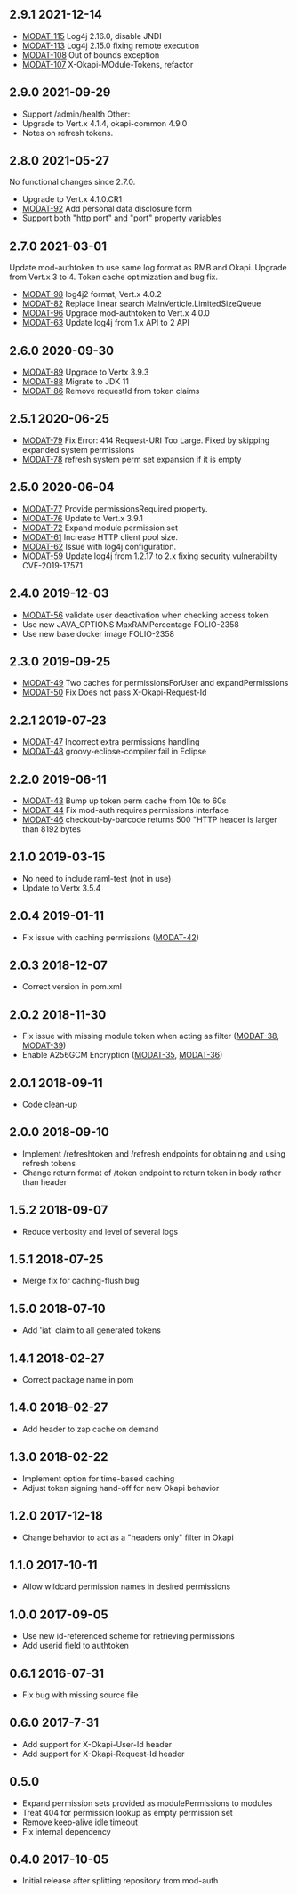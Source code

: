 ## 2.9.1 2021-12-14

 * [MODAT-115](https://issues.folio.org/browse/MODAT-115) Log4j 2.16.0, disable JNDI
 * [MODAT-113](https://issues.folio.org/browse/MODAT-113) Log4j 2.15.0 fixing remote execution
 * [MODAT-108](https://issues.folio.org/browse/MODAT-108) Out of bounds exception
 * [MODAT-107](https://issues.folio.org/browse/MODAT-107) X-Okapi-MOdule-Tokens, refactor

## 2.9.0 2021-09-29

 * Support /admin/health
Other:
 * Upgrade to Vert.x 4.1.4, okapi-common 4.9.0
 * Notes on refresh tokens.

## 2.8.0 2021-05-27

No functional changes since 2.7.0.

 * Upgrade to Vert.x 4.1.0.CR1
 * [MODAT-92](https://issues.folio.org/browse/MODAT-92) Add personal data disclosure form
 * Support both "http.port" and "port" property variables

## 2.7.0 2021-03-01

Update mod-authtoken to use same log format as RMB and Okapi. Upgrade from
Vert.x 3 to 4. Token cache optimization and bug fix.

 * [MODAT-98](https://issues.folio.org/browse/MODAT-98) log4j2 format, Vert.x 4.0.2
 * [MODAT-82](https://issues.folio.org/browse/MODAT-82) Replace linear search MainVerticle.LimitedSizeQueue
 * [MODAT-96](https://issues.folio.org/browse/MODAT-96) Upgrade mod-authtoken to Vert.x 4.0.0
 * [MODAT-63](https://issues.folio.org/browse/MODAT-63) Update log4j from 1.x API to 2 API

## 2.6.0 2020-09-30

 * [MODAT-89](https://issues.folio.org/browse/MODAT-89) Upgrade to Vertx 3.9.3
 * [MODAT-88](https://issues.folio.org/browse/MODAT-88) Migrate to JDK 11
 * [MODAT-86](https://issues.folio.org/browse/MODAT-86) Remove requestId from token claims

## 2.5.1 2020-06-25

 * [MODAT-79](https://issues.folio.org/browse/MODAT-79) Fix Error: 414 Request-URI Too Large. Fixed by skipping
   expanded system permissions
 * [MODAT-78](https://issues.folio.org/browse/MODAT-78) refresh system perm set expansion if it is empty

## 2.5.0 2020-06-04

 * [MODAT-77](https://issues.folio.org/browse/MODAT-77) Provide permissionsRequired property.
 * [MODAT-76](https://issues.folio.org/browse/MODAT-76) Update to Vert.x 3.9.1
 * [MODAT-72](https://issues.folio.org/browse/MODAT-72) Expand module permission set
 * [MODAT-61](https://issues.folio.org/browse/MODAT-61) Increase HTTP client pool size.
 * [MODAT-62](https://issues.folio.org/browse/MODAT-62) Issue with log4j configuration.
 * [MODAT-59](https://issues.folio.org/browse/MODAT-59) Update log4j from 1.2.17 to 2.x fixing security vulnerability CVE-2019-17571

## 2.4.0 2019-12-03

 * [MODAT-56](https://issues.folio.org/browse/MODAT-56) validate user deactivation when checking access token
 * Use new JAVA_OPTIONS MaxRAMPercentage FOLIO-2358
 * Use new base docker image FOLIO-2358

## 2.3.0 2019-09-25

 * [MODAT-49](https://issues.folio.org/browse/MODAT-49) Two caches for permissionsForUser and expandPermissions
 * [MODAT-50](https://issues.folio.org/browse/MODAT-50) Fix Does not pass X-Okapi-Request-Id

## 2.2.1 2019-07-23

* [MODAT-47](https://issues.folio.org/browse/MODAT-47) Incorrect extra permissions handling
* [MODAT-48](https://issues.folio.org/browse/MODAT-48) groovy-eclipse-compiler fail in Eclipse

## 2.2.0 2019-06-11
 * [MODAT-43](https://issues.folio.org/browse/MODAT-43) Bump up token perm cache from 10s to 60s
 * [MODAT-44](https://issues.folio.org/browse/MODAT-44) Fix mod-auth requires permissions interface
 * [MODAT-46](https://issues.folio.org/browse/MODAT-46) checkout-by-barcode returns 500 "HTTP header is larger
   than 8192 bytes

## 2.1.0 2019-03-15
 * No need to include raml-test (not in use)
 * Update to Vertx 3.5.4

## 2.0.4 2019-01-11
 * Fix issue with caching permissions ([MODAT-42](https://issues.folio.org/browse/MODAT-42))

## 2.0.3 2018-12-07
 * Correct version in pom.xml

## 2.0.2 2018-11-30
 * Fix issue with missing module token when acting as filter
   ([MODAT-38](https://issues.folio.org/browse/MODAT-38), [MODAT-39](https://issues.folio.org/browse/MODAT-39))
 * Enable A256GCM Encryption ([MODAT-35](https://issues.folio.org/browse/MODAT-35), [MODAT-36](https://issues.folio.org/browse/MODAT-36))

## 2.0.1 2018-09-11
 * Code clean-up

## 2.0.0 2018-09-10
 * Implement /refreshtoken and /refresh endpoints for obtaining and using refresh tokens
 * Change return format of /token endpoint to return token in body rather than header

## 1.5.2 2018-09-07
 * Reduce verbosity and level of several logs

## 1.5.1 2018-07-25
 * Merge fix for caching-flush bug

## 1.5.0 2018-07-10
 * Add 'iat' claim to all generated tokens

## 1.4.1 2018-02-27
 * Correct package name in pom

## 1.4.0 2018-02-27
 * Add header to zap cache on demand

## 1.3.0 2018-02-22
 * Implement option for time-based caching
 * Adjust token signing hand-off for new Okapi behavior

## 1.2.0 2017-12-18
 * Change behavior to act as a "headers only" filter in Okapi

## 1.1.0 2017-10-11
 * Allow wildcard permission names in desired permissions

## 1.0.0 2017-09-05
 * Use new id-referenced scheme for retrieving permissions
 * Add userid field to authtoken

## 0.6.1 2016-07-31
 * Fix bug with missing source file

## 0.6.0 2017-7-31
 * Add support for X-Okapi-User-Id header
 * Add support for X-Okapi-Request-Id header

## 0.5.0
 * Expand permission sets provided as modulePermissions to modules
 * Treat 404 for permission lookup as empty permission set
 * Remove keep-alive idle timeout
 * Fix internal dependency

## 0.4.0 2017-10-05

 * Initial release after splitting repository from mod-auth
